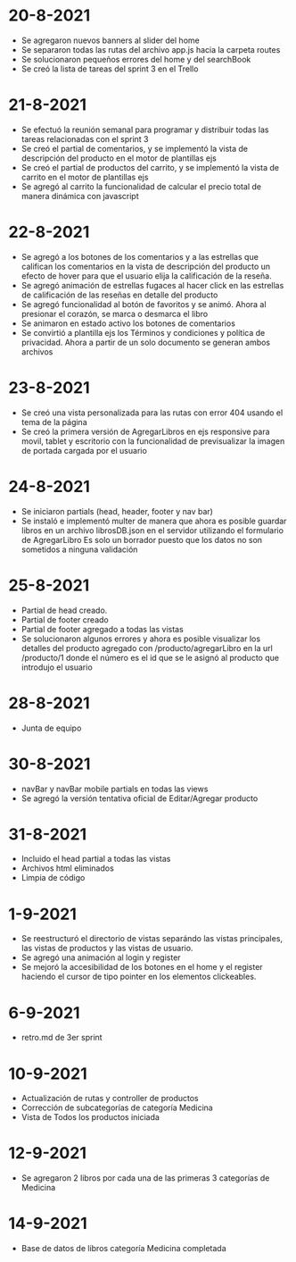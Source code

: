 # 20-8-2021
- Se agregaron nuevos banners al slider del home
- Se separaron todas las rutas del archivo app.js hacia la carpeta routes
- Se solucionaron pequeños errores del home y del searchBook
- Se creó la lista de tareas del sprint 3 en el Trello

# 21-8-2021
- Se efectuó la reunión semanal para programar y distribuir todas las tareas relacionadas con el sprint 3
- Se creó el partial de comentarios, y se implementó la vista de descripción del producto en el motor de plantillas ejs
- Se creó el partial de productos del carrito, y se implementó la vista de carrito en el motor de plantillas ejs
- Se agregó al carrito la funcionalidad de calcular el precio total de manera dinámica con javascript

# 22-8-2021
- Se agregó a los botones de los comentarios y a las estrellas que califican los comentarios en la vista de descripción del producto un efecto de hover para que el usuario elija la calificación de la reseña.
- Se agregó animación de estrellas fugaces al hacer click en las estrellas de calificación de las reseñas en detalle del producto
- Se agregó funcionalidad al botón de favoritos y se animó. Ahora al presionar el corazón, se marca o desmarca el libro
- Se animaron en estado activo los botones de comentarios
- Se convirtió a plantilla ejs los Términos y condiciones y política de privacidad. Ahora a partir de un solo documento se generan ambos archivos

# 23-8-2021
- Se creó una vista personalizada para las rutas con error 404 usando el tema de la página
- Se creó la primera versión de AgregarLibros en ejs responsive para movil, tablet y escritorio con la funcionalidad de previsualizar la imagen de portada cargada por el usuario

# 24-8-2021
- Se iniciaron partials (head, header, footer y nav bar)
- Se instaló e implementó multer de manera que ahora es posible guardar libros en un archivo librosDB.json en el servidor utilizando el formulario de AgregarLibro Es solo un borrador puesto que los datos no son sometidos a ninguna validación

# 25-8-2021
- Partial de head creado.
- Partial de footer creado
- Partial de footer agregado a todas las vistas
- Se solucionaron algunos errores y ahora es posible visualizar los detalles del producto agregado con /producto/agregarLibro en la url /producto/1  donde el número es el id que se le asignó al producto que introdujo el usuario
# 28-8-2021
- Junta de equipo

# 30-8-2021
- navBar y navBar mobile partials en todas las views
- Se agregó la versión tentativa oficial de Editar/Agregar producto

# 31-8-2021
- Incluido el head partial a todas las vistas
- Archivos html eliminados
- Limpia de código

# 1-9-2021
- Se reestructuró el directorio de vistas separándo las vistas principales, las vistas de productos y las vistas de usuario.
- Se agregó una animación al login y register
- Se mejoró la accesibilidad de los botones en el home y el register haciendo el cursor de tipo pointer en los elementos clickeables.

# 6-9-2021
- retro.md de 3er sprint

# 10-9-2021
- Actualización de rutas y controller de productos
- Corrección de subcategorías de categoría Medicina
- Vista de Todos los productos iniciada

# 12-9-2021
- Se agregaron 2 libros por cada una de las primeras 3 categorías de Medicina

# 14-9-2021
- Base de datos de libros categoría Medicina completada

